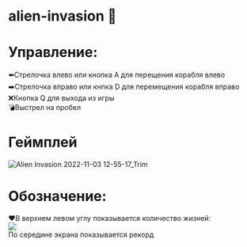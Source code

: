 # alien-invasion 👾
<h1>Управление:</h1>
<p>
⬅️Cтрелочка влево или кнопка A для перещения корабля влево
<br>➡️Стрелочка вправо или кнпка D для перемещения корабля вправо
<br>❌Кнопка Q для выхода из игры
<br>💣Выстрел на пробел
</p>
<h1>Геймплей</h1>


![Alien Invasion 2022-11-03 12-55-17_Trim](https://user-images.githubusercontent.com/60942207/199692557-ef15f120-9aec-4d7b-b936-4f7cac855ad3.gif)

<h1>Обозначение:</h1>
❤В верхнем левом углу показывается количество жизней:
<br><img src="https://user-images.githubusercontent.com/60942207/199693259-7f8e95df-ce72-4b40-9f91-25724fc1a396.png" >
<br>По середине экрана показывается рекорд
<br>

